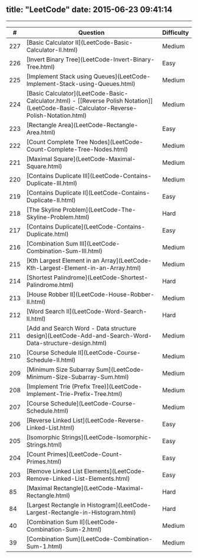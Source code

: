 title: "LeetCode"
date: 2015-06-23 09:41:14
---
<hr/>
<table class="display datatable" cellspacing="0" width="100%">
    <thead>
        <tr>
            <th>#</th>
            <th>Question</th>
            <th>Difficulty</th>
        </tr>
    </thead>
    <tbody>
        <tr><td>227</td><td>[Basic Calculator II](LeetCode-Basic-Calculator-II.html)</td><td>Medium</td></tr>
		<tr><td>226</td><td>[Invert Binary Tree](LeetCode-Invert-Binary-Tree.html)</td><td>Easy</td></tr>
		<tr><td>225</td><td>[Implement Stack using Queues](LeetCode-Implement-Stack-using-Queues.html)</td><td>Medium</td></tr>
		<tr><td>224</td><td>[Basic Calculator](LeetCode-Basic-Calculator.html) - [[Reverse Polish Notation]](LeetCode-Basic-Calculator-Reverse-Polish-Notation.html)</td><td>Medium</td></tr>
		<tr><td>223</td><td>[Rectangle Area](LeetCode-Rectangle-Area.html)</td><td>Easy</td></tr>
		<tr><td>222</td><td>[Count Complete Tree Nodes](LeetCode-Count-Complete-Tree-Nodes.html)</td><td>Medium</td></tr>
		<tr><td>221</td><td>[Maximal Square](LeetCode-Maximal-Square.html)</td><td>Medium</td></tr>
		<tr><td>220</td><td>[Contains Duplicate III](LeetCode-Contains-Duplicate-III.html)</td><td>Medium</td></tr>
		<tr><td>219</td><td>[Contains Duplicate II](LeetCode-Contains-Duplicate-II.html)</td><td>Easy</td></tr>
		<tr><td>218</td><td>[The Skyline Problem](LeetCode-The-Skyline-Problem.html)</td><td>Hard</td></tr>
		<tr><td>217</td><td>[Contains Duplicate](LeetCode-Contains-Duplicate.html)</td><td>Easy</td></tr>
		<tr><td>216</td><td>[Combination Sum III](LeetCode-Combination-Sum-III.html)</td><td>Medium</td></tr>
		<tr><td>215</td><td>[Kth Largest Element in an Array](LeetCode-Kth-Largest-Element-in-an-Array.html)</td><td>Medium</td></tr>
		<tr><td>214</td><td>[Shortest Palindrome](LeetCode-Shortest-Palindrome.html)</td><td>Hard</td></tr>
		<tr><td>213</td><td>[House Robber II](LeetCode-House-Robber-II.html)</td><td>Medium</td></tr>
		<tr><td>212</td><td>[Word Search II](LeetCode-Word-Search-II.html)</td><td>Hard</td></tr>
		<tr><td>211</td><td>[Add and Search Word - Data structure design](LeetCode-Add-and-Search-Word-Data-structure-design.html)</td><td>Medium</td></tr>
		<tr><td>210</td><td>[Course Schedule II](LeetCode-Course-Schedule-II.html)</td><td>Medium</td></tr>
		<tr><td>209</td><td>[Minimum Size Subarray Sum](LeetCode-Minimum-Size-Subarray-Sum.html)</td><td>Medium</td></tr>
		<tr><td>208</td><td>[Implement Trie (Prefix Tree)](LeetCode-Implement-Trie-Prefix-Tree.html)</td><td>Medium</td></tr>
		<tr><td>207</td><td>[Course Schedule](LeetCode-Course-Schedule.html)</td><td>Medium</td></tr>
		<tr><td>206</td><td>[Reverse Linked List](LeetCode-Reverse-Linked-List.html)</td><td>Easy</td></tr>
		<tr><td>205</td><td>[Isomorphic Strings](LeetCode-Isomorphic-Strings.html)</td><td>Easy</td></tr>
		<tr><td>204</td><td>[Count Primes](LeetCode-Count-Primes.html)</td><td>Easy</td></tr>
		<tr><td>203</td><td>[Remove Linked List Elements](LeetCode-Remove-Linked-List-Elements.html)</td><td>Easy</td></tr>
		<!--
		<tr><td>202</td><td>[Happy Number](#)</td><td>Easy</td></tr>
		<tr><td>201</td><td>[Bitwise AND of Numbers Range](#)</td><td>Medium</td></tr>
		<tr><td>200</td><td>[Number of Islands](#)</td><td>Medium</td></tr>
		<tr><td>199</td><td>[Binary Tree Right Side View](#)</td><td>Medium</td></tr>
		<tr><td>198</td><td>[House Robber](#)</td><td>Easy</td></tr>
		<tr><td>191</td><td>[Number of 1 Bits](#)</td><td>Easy</td></tr>
		<tr><td>190</td><td>[Reverse Bits](#)</td><td>Easy</td></tr>
		<tr><td>189</td><td>[Rotate Array](#)</td><td>Easy</td></tr>
		<tr><td>188</td><td>[Best Time to Buy and Sell Stock IV](#)</td><td>Hard</td></tr>
		<tr><td>187</td><td>[Repeated DNA Sequences](#)</td><td>Medium</td></tr>
		<tr><td>186</td><td>[Reverse Words in a String II ](#)</td><td>Medium</td></tr>
		<tr><td>179</td><td>[Largest Number](#)</td><td>Medium</td></tr>
		<tr><td>174</td><td>[Dungeon Game](#)</td><td>Hard</td></tr>
		<tr><td>173</td><td>[Binary Search Tree Iterator](#)</td><td>Medium</td></tr>
		<tr><td>172</td><td>[Factorial Trailing Zeroes](#)</td><td>Easy</td></tr>
		<tr><td>171</td><td>[Excel Sheet Column Number](#)</td><td>Easy</td></tr>
		<tr><td>170</td><td>[Two Sum III - Data structure design ](#)</td><td>Easy</td></tr>
		<tr><td>169</td><td>[Majority Element](#)</td><td>Easy</td></tr>
		<tr><td>168</td><td>[Excel Sheet Column Title](#)</td><td>Easy</td></tr>
		<tr><td>167</td><td>[Two Sum II - Input array is sorted ](#)</td><td>Medium</td></tr>
		<tr><td>166</td><td>[Fraction to Recurring Decimal](#)</td><td>Medium</td></tr>
		<tr><td>165</td><td>[Compare Version Numbers](#)</td><td>Easy</td></tr>
		<tr><td>164</td><td>[Maximum Gap](#)</td><td>Hard</td></tr>
		<tr><td>163</td><td>[Missing Ranges ](#)</td><td>Medium</td></tr>
		<tr><td>162</td><td>[Find Peak Element](#)</td><td>Medium</td></tr>
		<tr><td>161</td><td>[One Edit Distance ](#)</td><td>Medium</td></tr>
		<tr><td>160</td><td>[Intersection of Two Linked Lists](#)</td><td>Easy</td></tr>
		<tr><td>159</td><td>[Longest Substring with At Most Two Distinct Characters ](#)</td><td>Hard</td></tr>
		<tr><td>158</td><td>[Read N Characters Given Read4 II - Call multiple times ](#)</td><td>Hard</td></tr>
		<tr><td>157</td><td>[Read N Characters Given Read4 ](#)</td><td>Easy</td></tr>
		<tr><td>156</td><td>[Binary Tree Upside Down ](#)</td><td>Medium</td></tr>
		<tr><td>155</td><td>[Min Stack](#)</td><td>Easy</td></tr>
		<tr><td>154</td><td>[Find Minimum in Rotated Sorted Array II](#)</td><td>Hard</td></tr>
		<tr><td>153</td><td>[Find Minimum in Rotated Sorted Array](#)</td><td>Medium</td></tr>
		<tr><td>152</td><td>[Maximum Product Subarray](#)</td><td>Medium</td></tr>
		<tr><td>151</td><td>[Reverse Words in a String](#)</td><td>Medium</td></tr>
		<tr><td>150</td><td>[Evaluate Reverse Polish Notation](#)</td><td>Medium</td></tr>
		<tr><td>149</td><td>[Max Points on a Line](#)</td><td>Hard</td></tr>
		<tr><td>148</td><td>[Sort List](#)</td><td>Medium</td></tr>
		<tr><td>147</td><td>[Insertion Sort List](#)</td><td>Medium</td></tr>
		<tr><td>146</td><td>[LRU Cache](#)</td><td>Hard</td></tr>
		<tr><td>145</td><td>[Binary Tree Postorder Traversal](#)</td><td>Hard</td></tr>
		<tr><td>144</td><td>[Binary Tree Preorder Traversal](#)</td><td>Medium</td></tr>
		<tr><td>143</td><td>[Reorder List](#)</td><td>Medium</td></tr>
		<tr><td>142</td><td>[Linked List Cycle II](#)</td><td>Medium</td></tr>
		<tr><td>141</td><td>[Linked List Cycle](#)</td><td>Medium</td></tr>
		<tr><td>140</td><td>[Word Break II](#)</td><td>Hard</td></tr>
		<tr><td>139</td><td>[Word Break](#)</td><td>Medium</td></tr>
		<tr><td>138</td><td>[Copy List with Random Pointer](#)</td><td>Hard</td></tr>
		<tr><td>137</td><td>[Single Number II](#)</td><td>Medium</td></tr>
		<tr><td>136</td><td>[Single Number](#)</td><td>Medium</td></tr>
		<tr><td>135</td><td>[Candy](#)</td><td>Hard</td></tr>
		<tr><td>134</td><td>[Gas Station](#)</td><td>Medium</td></tr>
		<tr><td>133</td><td>[Clone Graph](#)</td><td>Medium</td></tr>
		<tr><td>132</td><td>[Palindrome Partitioning II](#)</td><td>Hard</td></tr>
		<tr><td>131</td><td>[Palindrome Partitioning](#)</td><td>Medium</td></tr>
		<tr><td>130</td><td>[Surrounded Regions](#)</td><td>Medium</td></tr>
		<tr><td>129</td><td>[Sum Root to Leaf Numbers](#)</td><td>Medium</td></tr>
		<tr><td>128</td><td>[Longest Consecutive Sequence](#)</td><td>Hard</td></tr>
		<tr><td>127</td><td>[Word Ladder](#)</td><td>Medium</td></tr>
		<tr><td>126</td><td>[Word Ladder II](#)</td><td>Hard</td></tr>
		<tr><td>125</td><td>[Valid Palindrome](#)</td><td>Easy</td></tr>
		<tr><td>124</td><td>[Binary Tree Maximum Path Sum](#)</td><td>Hard</td></tr>
		<tr><td>123</td><td>[Best Time to Buy and Sell Stock III](#)</td><td>Hard</td></tr>
		<tr><td>122</td><td>[Best Time to Buy and Sell Stock II](#)</td><td>Medium</td></tr>
		<tr><td>121</td><td>[Best Time to Buy and Sell Stock](#)</td><td>Medium</td></tr>
		<tr><td>120</td><td>[Triangle](#)</td><td>Medium</td></tr>
		<tr><td>119</td><td>[Pascal's Triangle II](#)</td><td>Easy</td></tr>
		<tr><td>118</td><td>[Pascal's Triangle](#)</td><td>Easy</td></tr>
		<tr><td>117</td><td>[Populating Next Right Pointers in Each Node II](#)</td><td>Hard</td></tr>
		<tr><td>116</td><td>[Populating Next Right Pointers in Each Node](#)</td><td>Medium</td></tr>
		<tr><td>115</td><td>[Distinct Subsequences](#)</td><td>Hard</td></tr>
		<tr><td>114</td><td>[Flatten Binary Tree to Linked List](#)</td><td>Medium</td></tr>
		<tr><td>113</td><td>[Path Sum II](#)</td><td>Medium</td></tr>
		<tr><td>112</td><td>[Path Sum](#)</td><td>Easy</td></tr>
		<tr><td>111</td><td>[Minimum Depth of Binary Tree](#)</td><td>Easy</td></tr>
		<tr><td>110</td><td>[Balanced Binary Tree](#)</td><td>Easy</td></tr>
		<tr><td>109</td><td>[Convert Sorted List to Binary Search Tree](#)</td><td>Medium</td></tr>
		<tr><td>108</td><td>[Convert Sorted Array to Binary Search Tree](#)</td><td>Medium</td></tr>
		<tr><td>107</td><td>[Binary Tree Level Order Traversal II](#)</td><td>Easy</td></tr>
		<tr><td>106</td><td>[Construct Binary Tree from Inorder and Postorder Traversal](#)</td><td>Medium</td></tr>
		<tr><td>105</td><td>[Construct Binary Tree from Preorder and Inorder Traversal](#)</td><td>Medium</td></tr>
		<tr><td>104</td><td>[Maximum Depth of Binary Tree](#)</td><td>Easy</td></tr>
		<tr><td>103</td><td>[Binary Tree Zigzag Level Order Traversal](#)</td><td>Medium</td></tr>
		<tr><td>102</td><td>[Binary Tree Level Order Traversal](#)</td><td>Easy</td></tr>
		<tr><td>101</td><td>[Symmetric Tree](#)</td><td>Easy</td></tr>
		<tr><td>100</td><td>[Same Tree](#)</td><td>Easy</td></tr>
		<tr><td>99</td><td>[Recover Binary Search Tree](#)</td><td>Hard</td></tr>
		<tr><td>98</td><td>[Validate Binary Search Tree](#)</td><td>Medium</td></tr>
		<tr><td>97</td><td>[Interleaving String](#)</td><td>Hard</td></tr>
		<tr><td>96</td><td>[Unique Binary Search Trees](#)</td><td>Medium</td></tr>
		<tr><td>95</td><td>[Unique Binary Search Trees II](#)</td><td>Medium</td></tr>
		<tr><td>94</td><td>[Binary Tree Inorder Traversal](#)</td><td>Medium</td></tr>
		<tr><td>93</td><td>[Restore IP Addresses](#)</td><td>Medium</td></tr>
		<tr><td>92</td><td>[Reverse Linked List II](#)</td><td>Medium</td></tr>
		<tr><td>91</td><td>[Decode Ways](#)</td><td>Medium</td></tr>
		<tr><td>90</td><td>[Subsets II](#)</td><td>Medium</td></tr>
		<tr><td>89</td><td>[Gray Code](#)</td><td>Medium</td></tr>
		<tr><td>88</td><td>[Merge Sorted Array](#)</td><td>Easy</td></tr>
		<tr><td>87</td><td>[Scramble String](#)</td><td>Hard</td></tr>
		<tr><td>86</td><td>[Partition List](#)</td><td>Medium</td></tr>
		-->
		<tr><td>85</td><td>[Maximal Rectangle](LeetCode-Maximal-Rectangle.html)</td><td>Hard</td></tr>
		<tr><td>84</td><td>[Largest Rectangle in Histogram](LeetCode-Largest-Rectangle-in-Histogram.html)</td><td>Hard</td></tr>
		<!--
		<tr><td>83</td><td>[Remove Duplicates from Sorted List](#)</td><td>Easy</td></tr>
		<tr><td>82</td><td>[Remove Duplicates from Sorted List II](#)</td><td>Medium</td></tr>
		<tr><td>81</td><td>[Search in Rotated Sorted Array II](#)</td><td>Medium</td></tr>
		<tr><td>80</td><td>[Remove Duplicates from Sorted Array II](#)</td><td>Medium</td></tr>
		<tr><td>79</td><td>[Word Search](#)</td><td>Medium</td></tr>
		<tr><td>78</td><td>[Subsets](#)</td><td>Medium</td></tr>
		<tr><td>77</td><td>[Combinations](#)</td><td>Medium</td></tr>
		<tr><td>76</td><td>[Minimum Window Substring](#)</td><td>Hard</td></tr>
		<tr><td>75</td><td>[Sort Colors](#)</td><td>Medium</td></tr>
		<tr><td>74</td><td>[Search a 2D Matrix](#)</td><td>Medium</td></tr>
		<tr><td>73</td><td>[Set Matrix Zeroes](#)</td><td>Medium</td></tr>
		<tr><td>72</td><td>[Edit Distance](#)</td><td>Hard</td></tr>
		<tr><td>71</td><td>[Simplify Path](#)</td><td>Medium</td></tr>
		<tr><td>70</td><td>[Climbing Stairs](#)</td><td>Easy</td></tr>
		<tr><td>69</td><td>[Sqrt(x)](#)</td><td>Medium</td></tr>
		<tr><td>68</td><td>[Text Justification](#)</td><td>Hard</td></tr>
		<tr><td>67</td><td>[Add Binary](#)</td><td>Easy</td></tr>
		<tr><td>66</td><td>[Plus One](#)</td><td>Easy</td></tr>
		<tr><td>65</td><td>[Valid Number](#)</td><td>Hard</td></tr>
		<tr><td>64</td><td>[Minimum Path Sum](#)</td><td>Medium</td></tr>
		<tr><td>63</td><td>[Unique Paths II](#)</td><td>Medium</td></tr>
		<tr><td>62</td><td>[Unique Paths](#)</td><td>Medium</td></tr>
		<tr><td>61</td><td>[Rotate List](#)</td><td>Medium</td></tr>
		<tr><td>60</td><td>[Permutation Sequence](#)</td><td>Medium</td></tr>
		<tr><td>59</td><td>[Spiral Matrix II](#)</td><td>Medium</td></tr>
		<tr><td>58</td><td>[Length of Last Word](#)</td><td>Easy</td></tr>
		<tr><td>57</td><td>[Insert Interval](#)</td><td>Hard</td></tr>
		<tr><td>56</td><td>[Merge Intervals](#)</td><td>Hard</td></tr>
		<tr><td>55</td><td>[Jump Game](#)</td><td>Medium</td></tr>
		<tr><td>54</td><td>[Spiral Matrix](#)</td><td>Medium</td></tr>
		<tr><td>53</td><td>[Maximum Subarray](#)</td><td>Medium</td></tr>
		<tr><td>52</td><td>[N-Queens II](#)</td><td>Hard</td></tr>[
		<tr><td>51</td><td>[N-Queens](#)</td><td>Hard</td></tr>
		<tr><td>50</td><td>[Pow(x, n)](#)</td><td>Medium</td></tr>
		<tr><td>49</td><td>[Anagrams](#)</td><td>Medium</td></tr>
		<tr><td>48</td><td>[Rotate Image](#)</td><td>Medium</td></tr>
		<tr><td>47</td><td>[Permutations II](#)</td><td>Hard</td></tr>
		<tr><td>46</td><td>[Permutations](#)</td><td>Medium</td></tr>
		<tr><td>45</td><td>[Jump Game II](#)</td><td>Hard</td></tr>
		<tr><td>44</td><td>[Wildcard Matching](#)</td><td>Hard</td></tr>
		<tr><td>43</td><td>[Multiply Strings](#)</td><td>Medium</td></tr>
		<tr><td>42</td><td>[Trapping Rain Water](#)</td><td>Hard</td></tr>
		<tr><td>41</td><td>[First Missing Positive](#)</td><td>Hard</td></tr>
		-->
		<tr><td>40</td><td>[Combination Sum II](LeetCode-Combination-Sum-2.html)</td><td>Medium</td></tr>
		<tr><td>39</td><td>[Combination Sum](LeetCode-Combination-Sum-1.html)</td><td>Medium</td></tr>
		<!--
		<tr><td>38</td><td>[Count and Say](#)</td><td>Easy</td></tr>
		<tr><td>37</td><td>[Sudoku Solver](#)</td><td>Hard</td></tr>
		<tr><td>36</td><td>[Valid Sudoku](#)</td><td>Easy</td></tr>
		<tr><td>35</td><td>[Search Insert Position](#)</td><td>Medium</td></tr>
		<tr><td>34</td><td>[Search for a Range](#)</td><td>Medium</td></tr>
		<tr><td>33</td><td>[Search in Rotated Sorted Array](#)</td><td>Hard</td></tr>
		<tr><td>32</td><td>[Longest Valid Parentheses](#)</td><td>Hard</td></tr>
		<tr><td>31</td><td>[Next Permutation](#)</td><td>Medium</td></tr>
		<tr><td>30</td><td>[Substring with Concatenation of All Words](#)</td><td>Hard</td></tr>
		<tr><td>29</td><td>[Divide Two Integers](#)</td><td>Medium</td></tr>
		<tr><td>28</td><td>[Implement strStr()](#)</td><td>Easy</td></tr>
		<tr><td>27</td><td>[Remove Element](#)</td><td>Easy</td></tr>
		<tr><td>26</td><td>[Remove Duplicates from Sorted Array](#)</td><td>Easy</td></tr>
		<tr><td>25</td><td>[Reverse Nodes in k-Group](#)</td><td>Hard</td></tr>
		<tr><td>24</td><td>[Swap Nodes in Pairs](#)</td><td>Medium</td></tr>
		<tr><td>23</td><td>[Merge k Sorted Lists](#)</td><td>Hard</td></tr>
		<tr><td>22</td><td>[Generate Parentheses](#)</td><td>Medium</td></tr>
		<tr><td>21</td><td>[Merge Two Sorted Lists](#)</td><td>Easy</td></tr>
		<tr><td>20</td><td>[Valid Parentheses](#)</td><td>Easy</td></tr>
		<tr><td>19</td><td>[Remove Nth Node From End of List](#)</td><td>Easy</td></tr>
		<tr><td>18</td><td>[4Sum](#)</td><td>Medium</td></tr>
		<tr><td>17</td><td>[Letter Combinations of a Phone Number](#)</td><td>Medium</td></tr>
		<tr><td>16</td><td>[3Sum Closest](#)</td><td>Medium</td></tr>
		<tr><td>15</td><td>[3Sum](#)</td><td>Medium</td></tr>
		<tr><td>14</td><td>[Longest Common Prefix](#)</td><td>Easy</td></tr>
		<tr><td>13</td><td>[Roman to Integer](#)</td><td>Easy</td></tr>
		<tr><td>12</td><td>[Integer to Roman](#)</td><td>Medium</td></tr>
		<tr><td>11</td><td>[Container With Most Water](#)</td><td>Medium</td></tr>
		<tr><td>10</td><td>[Regular Expression Matching](#)</td><td>Hard</td></tr>
		<tr><td>9</td><td>[Palindrome Number](#)</td><td>Easy</td></tr>
		<tr><td>8</td><td>[String to Integer (atoi)](#)</td><td>Easy</td></tr>
		<tr><td>7</td><td>[Reverse Integer](#)</td><td>Easy</td></tr>
		<tr><td>6</td><td>[ZigZag Conversion](#)</td><td>Easy</td></tr>
		<tr><td>5</td><td>[Longest Palindromic Substring](#)</td><td>Medium</td></tr>
		<tr><td>4</td><td>[Median of Two Sorted Arrays](#)</td><td>Hard</td></tr>
		<tr><td>3</td><td>[Longest Substring Without Repeating Characters](#)</td><td>Medium</td></tr>
		<tr><td>2</td><td>[Add Two Numbers](#)</td><td>Medium</td></tr>
		<tr><td>1</td><td>[Two Sum](#)</td><td>Medium</td></tr>
		-->
    </tbody>
</table>